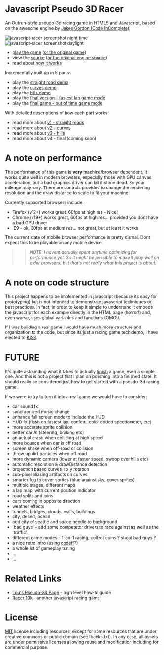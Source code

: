 Javascript Pseudo 3D Racer
==========================

An Outrun-style pseudo-3d racing game in HTML5 and Javascript, based on the awesome engine by [Jakes Gordon (Code InComplete)](https://github.com/jakesgordon/javascript-racer).

![javascript-racer screenshot night time](https://github.com/lrq3000/javascript-racer/raw/master/screenshots/screenshot1.png)
![javascript-racer screenshot daylight](https://github.com/lrq3000/javascript-racer/raw/master/screenshots/screenshot2.png)

 * [play the game](https://lrq3000.github.io/javascript-racer/v5.game.html) ([or the original game](http://codeincomplete.com/projects/racer/v4.final.html))
 * view the [source](https://github.com/lrq3000/javascript-racer) ([or the original engine source](https://github.com/jakesgordon/javascript-racer))
 * read about [how it works](http://codeincomplete.com/posts/2012/6/22/javascript_racer/)

Incrementally built up in 5 parts:

 * play the [straight road demo](https://lrq3000.github.io/javascript-racer/v1.straight.html)
 * play the [curves demo](https://lrq3000.github.io/javascript-racer/v2.curves.html)
 * play the [hills demo](https://lrq3000.github.io/javascript-racer/v3.hills.html)
 * play the [final version - fastest lap game mode](https://lrq3000.github.io/javascript-racer/v4.final.html)
 * play the [final game - out of time game mode](https://lrq3000.github.io/javascript-racer/v5.game.html)

With detailed descriptions of how each part works:

 * read more about [v1 - straight roads](http://codeincomplete.com/posts/2012/6/23/javascript_racer_v1_straight)
 * read more about [v2 - curves](http://codeincomplete.com/posts/2012/6/24/javascript_racer_v2_curves/)
 * read more about [v3 - hills](http://codeincomplete.com/posts/2012/6/26/javascript_racer_v3_hills/)
 * read more about v4 - final (coming soon)

A note on performance
=====================

The performance of this game is **very** machine/browser dependent. It works quite well in modern
browsers, especially those with GPU canvas acceleration, but a bad graphics driver can kill it stone
dead. So your mileage may vary. There are controls provided to change the rendering resolution
and the draw distance to scale to fit your machine.

Currently supported browsers include:

 * Firefox (v12+) works great, 60fps at high res - Nice!
 * Chrome (v19+) works great, 60fps at high res... provided you dont have a bad GPU driver
 * IE9 - ok, 30fps at medium res... not great, but at least it works

The current state of mobile browser performance is pretty dismal. Dont expect this to be playable on
any mobile device.

>> _NOTE: I havent actually spent anytime optimizing for performance yet. So it might be possible to
   make it play well on older browsers, but that's not really what this project is about._

A note on code structure
========================

This project happens to be implemented in javascript (because its easy for prototyping) but
is not intended to demonstrate javascript techniques or best practices. In fact, in order to
keep it simple to understand it embeds the javascript for each example directly in the HTML
page (horror!) and, even worse, uses global variables and functions (OMG!).

If I was building a real game I would have much more structure and organization to the
code, but since its just a racing game tech demo, I have elected to [KISS](http://en.wikipedia.org/wiki/KISS_principle).

FUTURE
======

It's quite astounding what it takes to actually [finish](http://codeincomplete.com/posts/2011/9/21/defining_finished/)
a game, even a simple one. And this is not a project that I plan on polishing into a finished state. It should
really be considered just how to get started with a pseudo-3d racing game.

If we were to try to turn it into a real game we would have to consider:

 * car sound fx
 * synchronized music change
 * enhance full screen mode to include the HUD
 * HUD fx (flash on fastest lap, confetti, color coded speedometer, etc)
 * more accurate sprite collision
 * better car AI (steering, braking etc)
 * an actual crash when colliding at high speed
 * more bounce when car is off road
 * screen shake when off-road or collision
 * throw up dirt particles when off road
 * more dynamic camera (lower at faster speed, swoop over hills etc)
 * automatic resolution & drawDistance detection
 * projection based curves ? x,y rotation
 * sub-pixel aliasing artifacts on curves
 * smarter fog to cover sprites (blue against sky, cover sprites)
 * multiple stages, different maps
 * a lap map, with current position indicator
 * road splits and joins
 * cars coming in opposite direction
 * weather effects
 * tunnels, bridges, clouds, walls, buildings
 * city, desert, ocean
 * add city of seattle and space needle to background
 * 'bad guys' - add some competetor drivers to race against as well as the 'traffic'
 * different game modes - 1-on-1 racing, collect coins ? shoot bad guys ?
 * a nice retro intro (using [codeff](https://github.com/andrienko/codeff)?)
 * a whole lot of gameplay tuning
 * ...
 * ...

Related Links
=============

 * [Lou's Pseudo-3d Page](http://www.extentofthejam.com/pseudo/) - high level how-to guide
 * [Racer 10k](https://github.com/onaluf/RacerJS) - another javascript racing game

License
=======

[MIT](http://en.wikipedia.org/wiki/MIT_License) license including resources, except for some resources that are under creative commons or public domain (see thanks.txt). In any case, all assets are under permissive licenses allowing reuse and modification including for commercial purpose.
